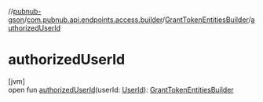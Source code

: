 //[pubnub-gson](../../../index.md)/[com.pubnub.api.endpoints.access.builder](../index.md)/[GrantTokenEntitiesBuilder](index.md)/[authorizedUserId](authorized-user-id.md)

# authorizedUserId

[jvm]\
open fun [authorizedUserId](authorized-user-id.md)(userId: [UserId](../../../../pubnub-gson/com.pubnub.api/-user-id/index.md)): [GrantTokenEntitiesBuilder](index.md)
